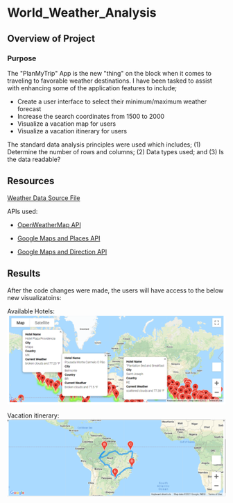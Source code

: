 # World_Weather_Analysis

## Overview of Project

### Purpose

The "PlanMyTrip" App is the new "thing" on the block when it comes to traveling to favorable weather destinations.  I have been tasked
to assist with enhancing some of the application features to include;

- Create a user interface to select their minimum/maximum weather forecast
- Increase the search coordinates from 1500 to 2000
- Visualize a vacation map for users
- Visualize a vacation itinerary for users

The standard data analysis principles were used which includes; (1) Determine the number of rows and columns; 
(2) Data types used; and (3) Is the data readable?

## Resources

[Weather Data Source File](https://github.com/SheaButta/World_Weather_Analysis/blob/main/Weather_Database/WeatherPy_Database.csv)

APIs used:

  - [OpenWeatherMap API](https://openweathermap.org/current)

  - [Google Maps and Places API](https://developers.google.com/maps/documentation/places/web-service/search)

  - [Google Maps and Direction API](https://developers.google.com/maps/documentation/directions/overview)

## Results

After the code changes were made, the users will have access to the below new visualizatoins:

Available Hotels:
![](https://github.com/SheaButta/World_Weather_Analysis/blob/main/Vacation_Search/WeatherPy_vacation_map.png)

Vacation itinerary:
![](https://github.com/SheaButta/World_Weather_Analysis/blob/main/Vacation_Itinerary/WeatherPy_travel_map.png)


